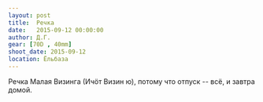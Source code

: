 ```yaml
---
layout: post
title:  Речка
date:   2015-09-12 00:00:00
author: Д.Г.
gear: [70D , 40mm]
shoot_date: 2015-09-12
location: Ёльбаза
---
```


Речка Малая Визинга (Ичöт Визин ю), потому что отпуск -- всё, и завтра домой.
